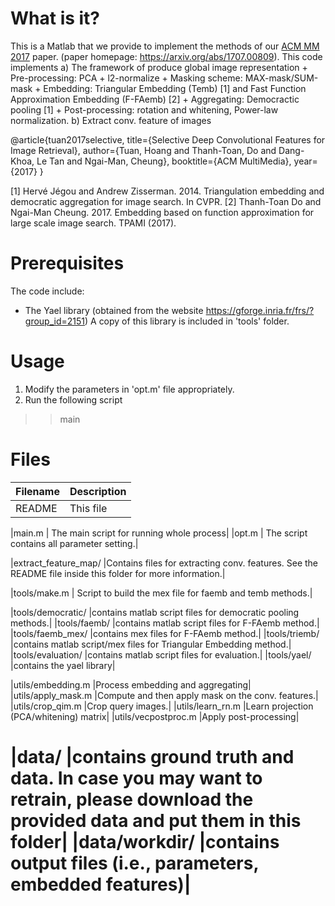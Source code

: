 What is it?
===========

This is a Matlab that we provide to implement the methods of our [ACM MM 2017](http://www.acmmm.org/2017/) paper.
 (paper homepage: https://arxiv.org/abs/1707.00809).
This code implements 
a) The framework of produce global image representation
    + Pre-processing: PCA + l2-normalize
    + Masking scheme: MAX-mask/SUM-mask
    + Embedding: Triangular Embedding (Temb) [1] and Fast Function Approximation Embedding (F-FAemb) [2]
    + Aggregating: Democractic pooling [1]
    + Post-processing: rotation and whitening, Power-law normalization.
b) Extract conv. feature of images

@article{tuan2017selective,
  title={Selective Deep Convolutional Features for Image Retrieval},
  author={Tuan, Hoang and Thanh-Toan, Do and Dang-Khoa, Le Tan and Ngai-Man, Cheung},
  booktitle={ACM MultiMedia},
  year={2017}
}

[1] Hervé Jégou and Andrew Zisserman. 2014. Triangulation embedding and democratic aggregation for image search. In CVPR.
[2] Thanh-Toan Do and Ngai-Man Cheung. 2017. Embedding based on function approximation for large scale image search. TPAMI (2017).

Prerequisites
=============
The code include:
- The Yael library (obtained from the website https://gforge.inria.fr/frs/?group_id=2151)
  A copy of this library is included in 'tools' folder.

Usage
=============
1) Modify the parameters in 'opt.m' file appropriately. 
1) Run the following script
>> main

Files
=====================
|Filename|Description|
|--------|----------|
|README                      | This file|

|main.m                      | The main script for running whole process|
|opt.m                       | The script contains all parameter setting.|

|extract_feature_map/        |Contains files for extracting conv. features. See the README file inside this folder for more information.|


|tools/make.m                |      Script to build the mex file for faemb and temb methods.|

|tools/democratic/           |contains matlab script files for democratic pooling methods.|
|tools/faemb/                |contains matlab script files for F-FAemb method.|
|tools/faemb_mex/            |contains mex files for F-FAemb method.|
|tools/triemb/               |contains matlab script/mex files for Triangular Embedding method.|
|tools/evaluation/           |contains matlab script files for evaluation.|
|tools/yael/                 |contains the yael library|
          
|utils/embedding.m           |Process embedding and aggregating|
|utils/apply_mask.m          |Compute and then apply mask on the conv. features.|
|utils/crop_qim.m            |Crop query images.|
|utils/learn_rn.m            |Learn projection (PCA/whitening) matrix|
|utils/vecpostproc.m         |Apply post-processing|

|data/                       |contains ground truth and data. In case you may want to retrain, please download the provided data and put them in this folder|
|data/workdir/               |contains output files (i.e., parameters, embedded features)|
=====================